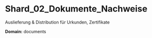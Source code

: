 # Shard_02_Dokumente_Nachweise

Auslieferung & Distribution für Urkunden, Zertifikate

**Domain:** documents
